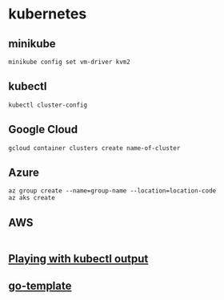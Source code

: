 # kubernetes

## minikube

```
minikube config set vm-driver kvm2
```

## kubectl 

```
kubectl cluster-config
```

## Google Cloud

```
gcloud container clusters create name-of-cluster
```
## Azure

```
az group create --name=group-name --location=location-code
az aks create 
```
## AWS
```
```

## [Playing with kubectl output](https://gist.github.com/so0k/42313dbb3b547a0f51a547bb968696ba)

## [go-template](https://golang.org/pkg/text/template/)
